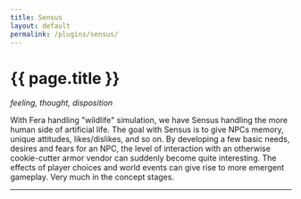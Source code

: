 ```yaml
---
title: Sensus
layout: default
permalink: /plugins/sensus/
---
```


<h1 class="fa-h1 sensus">{{ page.title }}</h1>

_feeling, thought, disposition_

With Fera handling "wildlife" simulation, we have Sensus handling the more human side of artificial life. The goal with Sensus is to give NPCs memory, unique attitudes, likes/dislikes, and so on. By developing a few basic needs, desires and fears for an NPC, the level of interaction with an otherwise cookie-cutter armor vendor can suddenly become quite interesting. The effects of player choices and world events can give rise to more emergent gameplay. Very much in the concept stages.

-----
